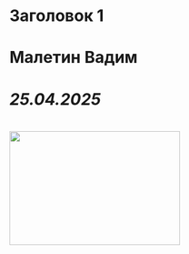 # Заголовок 1
# <p>Малетин Вадим</p>
# <p><i>25.04.2025</i></p>
# 
<body>
    <!-- Добавляем изображение -->
    <img src="https://avatars.mds.yandex.net/i?id=08fdb8801a334ac7c97e66cb7607499d_l-10702734-images-thumbs&n=13"  width="300" height="200">
</body>